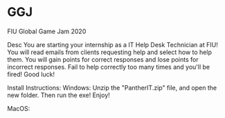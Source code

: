 # GGJ
FIU Global Game Jam 2020


Desc
You are starting your internship as a IT Help Desk Technician at FIU! You will read emails from clients requesting help and select how to help them. You will gain points for correct responses and lose points for incorrect responses. Fail to help correctly too many times and you'll be fired! Good luck!


Install Instructions:
Windows:
Unzip the "PantherIT.zip" file, and open the new folder. Then run the exe! Enjoy!

MacOS:
